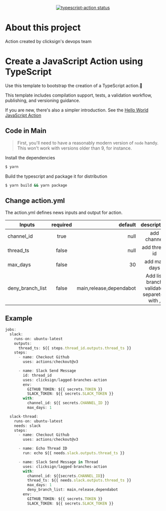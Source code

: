 <p align="center">
  <a href="https://github.com/actions/typescript-action/actions"><img alt="typescript-action status" src="https://github.com/actions/typescript-action/workflows/build-test/badge.svg"></a>
</p>

# About this project

Action created by clicksign's devops team

# Create a JavaScript Action using TypeScript

Use this template to bootstrap the creation of a TypeScript action.:rocket:

This template includes compilation support, tests, a validation workflow, publishing, and versioning guidance.  

If you are new, there's also a simpler introduction.  See the [Hello World JavaScript Action](https://github.com/actions/hello-world-javascript-action)

## Code in Main

> First, you'll need to have a reasonably modern version of `node` handy. This won't work with versions older than 9, for instance.

Install the dependencies  
```bash
$ yarn
```

Build the typescript and package it for distribution
```bash
$ yarn build && yarn package
```

## Change action.yml

The action.yml defines news inputs and output for action.

| Inputs                       |    required   |                     default                       |                  description                  |
|------------------------------|:-------------:|--------------------------------------------------:|:---------------------------------------------:|
| channel_id                   | true          | null                                              | add channel                                   |
| thread_ts                    | false         | null                                              | add thread id                                 |
| max_days                     | false         | 30                                                | add max days                                  |
| deny_branch_list             | false         | main,release,dependabot                           | Add list branch validate, separeted with ,    |



## Example

```javascript
jobs:
  slack:
    runs-on: ubuntu-latest
    outputs:
      thread_ts: ${{ steps.thread_id.outputs.thread_ts }}
    steps:
      - name: Checkout Github
        uses: actions/checkout@v3

      - name: Slack Send Message
        id: thread_id
        uses: clicksign/lagged-branches-action
        env:
          GITHUB_TOKEN: ${{ secrets.TOKEN }}
          SLACK_TOKEN: ${{ secrets.SLACK_TOKEN }}
        with:
          channel_id: ${{ secrets.CHANNEL_ID }}
          max_days: 1

  slack-thread:
    runs-on: ubuntu-latest
    needs: slack
    steps:
      - name: Checkout Github
        uses: actions/checkout@v3

      - name: Echo Thread ID
        run: echo ${{ needs.slack.outputs.thread_ts }}

      - name: Slack Send Message in Thread
        uses: clicksign/lagged-branches-action
        with:
          channel_id: ${{secrets.CHANNEL_ID}}
          thread_ts: ${{ needs.slack.outputs.thread_ts }}
          max_days: 1
          deny_branch_list: main,release,dependabot
        env:
          GITHUB_TOKEN: ${{ secrets.TOKEN }}
          SLACK_TOKEN: ${{ secrets.SLACK_TOKEN }}

```
